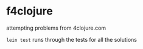 # f4clojure

attempting problems from 4clojure.com

`lein test` runs through the tests for all the solutions

